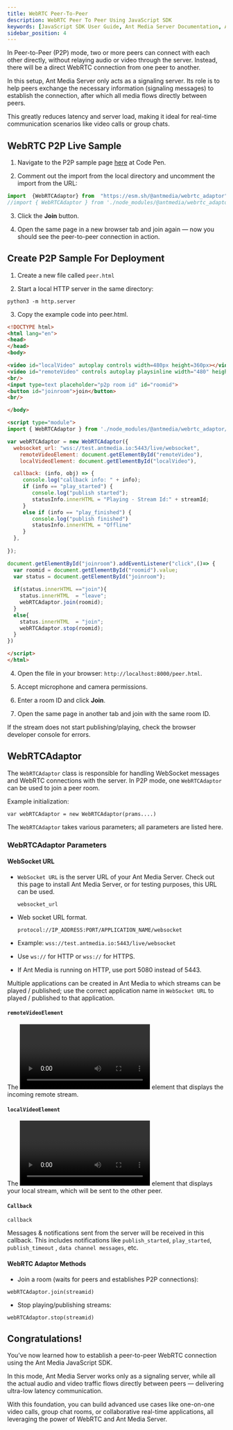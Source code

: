 ```yaml
---
title: WebRTC Peer-To-Peer
description: WebRTC Peer To Peer Using JavaScript SDK 
keywords: [JavaScript SDK User Guide, Ant Media Server Documentation, Ant Media Server Tutorials]
sidebar_position: 4
---
```


In Peer-to-Peer (P2P) mode, two or more peers can connect with each other directly, without relaying audio or video through the server. Instead, there will be a direct WebRTC connection from one peer to another.

In this setup, Ant Media Server only acts as a signaling server. Its role is to help peers exchange the necessary information (signaling messages) to establish the connection, after which all media flows directly between peers.

This greatly reduces latency and server load, making it ideal for real-time communication scenarios like video calls or group chats.

## WebRTC P2P Live Sample

1. Navigate to the P2P sample page [here](https://codepen.io/USAMAWIZARD/embed/azoMqdq?default-tab=js&editable=true) at Code Pen.

2. Comment out the import from the local directory and uncomment the import from the URL:

  ```js
  import  {WebRTCAdaptor} from  "https://esm.sh/@antmedia/webrtc_adaptor";
  //import { WebRTCAdaptor } from './node_modules/@antmedia/webrtc_adaptor/src/main/js/webrtc_adaptor.js';
  ```

3. Click the **Join** button.

4. Open the same page in a new browser tab and join again — now you should see the peer-to-peer connection in action.


## Create P2P Sample For Deployment

1. Create a new file called `peer.html`

2. Start a local HTTP server in the same directory:

  ```
  python3 -m http.server
  ```

3. Copy the example code into peer.html.

```html
<!DOCTYPE html>
<html lang="en">
<head>
</head>
<body>

<video id="localVideo" autoplay controls width=480px height=360px></video>
<video id="remoteVideo" controls autoplay playsinline width="480" height="360"></video>
<br/>
<input type=text placeholder="p2p room id" id="roomid">
<button id="joinroom">join</button>
<br/>

</body>

<script type="module">
import { WebRTCAdaptor } from './node_modules/@antmedia/webrtc_adaptor/src/main/js/webrtc_adaptor.js';

var webRTCAdaptor = new WebRTCAdaptor({
  websocket_url: "wss://test.antmedia.io:5443/live/websocket",
	remoteVideoElement: document.getElementById("remoteVideo"),
 	localVideoElement: document.getElementById("localVideo"),

  callback: (info, obj) => {
     console.log("callback info: " + info);
     if (info == "play_started") {
        console.log("publish started");
        statusInfo.innerHTML = "Playing - Stream Id:" + streamId; 
     }
     else if (info == "play_finished") {
        console.log("publish finished")
        statusInfo.innerHTML = "Offline"
     }
  },
  
});

document.getElementById("joinroom").addEventListener("click",()=> {
  var roomid = document.getElementById("roomid").value;
  var status = document.getElementById("joinroom");
  
  if(status.innerHTML =="join"){
    status.innerHTML  = "leave";
    webRTCAdaptor.join(roomid);
  }
  else{
    status.innerHTML  = "join";
    webRTCAdaptor.stop(roomid);
  }
})

</script>
</html>
```

4. Open the file in your browser: `http://localhost:8000/peer.html`.

5. Accept microphone and camera permissions.

6. Enter a room ID and click **Join**.

7. Open the same page in another tab and join with the same room ID.

If the stream does not start publishing/playing, check the browser developer console for errors.

## WebRTCAdaptor

The `WebRTCAdaptor` class is responsible for handling WebSocket messages and WebRTC connections with the server. In P2P mode, one `WebRTCAdaptor` can be used to join a peer room.

Example initialization:

```
var webRTCAdaptor = new WebRTCAdaptor(prams....)
```

The `WebRTCAdaptor` takes various parameters; all parameters are listed here. 

### WebRTCAdaptor Parameters


#### WebSocket URL

- `WebSocket URL` is the server URL of your Ant Media Server. Check out this page to install Ant Media Server, or for testing purposes, this URL can be used. 

  ```
  websocket_url
  ```

- Web socket URL format.

  ```
  protocol://IP_ADDRESS:PORT/APPLICATION_NAME/websocket
  ```

-  Example: `wss://test.antmedia.io:5443/live/websocket`

- Use `ws://` for HTTP or `wss://` for HTTPS.

- If Ant Media is running on HTTP, use port 5080 instead of 5443.

Multiple applications can be created in Ant Media to which streams can be played / published; use the correct application name in `WebSocket URL` to played / published to that application.

#### `remoteVideoElement`

The **<video>** element that displays the incoming remote stream.

#### `localVideoElement`

The **<video>** element that displays your local stream, which will be sent to the other peer.

#### `Callback`

```
callback
```

Messages & notifications sent from the server will be received in this callback. This includes notifications like `publish_started`, `play_started`, `publish_timeout` , `data channel messages`, etc.

#### WebRTC Adaptor Methods

- Join a room (waits for peers and establishes P2P connections):

```
webRTCAdaptor.join(streamid)
```

- Stop playing/publishing streams:

```
webRTCAdaptor.stop(streamid)
```

## Congratulations!

You’ve now learned how to establish a peer-to-peer WebRTC connection using the Ant Media JavaScript SDK.

In this mode, Ant Media Server works only as a signaling server, while all the actual audio and video traffic flows directly between peers — delivering ultra-low latency communication.

With this foundation, you can build advanced use cases like one-on-one video calls, group chat rooms, or collaborative real-time applications, all leveraging the power of WebRTC and Ant Media Server.
